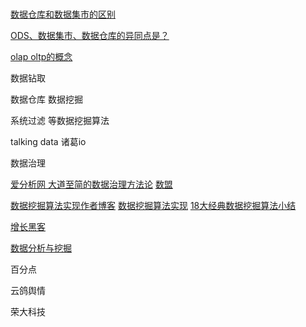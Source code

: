 # 

[数据仓库和数据集市的区别](http://blog.csdn.net/map_lixiupeng/article/details/41131549
)

[ODS、数据集市、数据仓库的异同点是？](https://www.zhihu.com/question/21502959)

[olap oltp的概念](http://www.cnblogs.com/beyondstorm/archive/2006/08/12/475011.html)

数据钻取

数据仓库 数据挖掘

系统过滤 等数据挖掘算法

talking data
诸葛io

数据治理

[爱分析网 大道至简的数据治理方法论](http://www.afenxi.com/post/11096)
[数盟](http://dataunion.org/11601.html)


[数据挖掘算法实现作者博客](http://blog.csdn.net/androidlushangderen/article/details/42395865)
[数据挖掘算法实现](https://github.com/linyiqun/DataMiningAlgorithm)
[18大经典数据挖掘算法小结](http://dataunion.org/11601.html)


[增长黑客](https://item.jd.com/11732259.html)

[数据分析与挖掘](https://item.jd.com/11821937.html)

百分点

云鸽舆情

荣大科技

